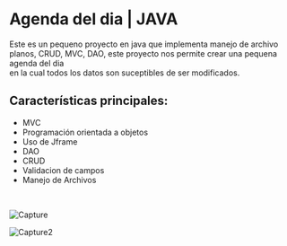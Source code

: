 <h1>Agenda del dia | JAVA</h1>
<p>Este es un pequeno proyecto en java que implementa manejo de archivo planos, CRUD, MVC, DAO, este proyecto nos permite crear una pequena agenda del dia <br>
en la cual todos los datos son suceptibles de ser modificados.
</p>
<h2>Características principales: </h2>
<ul>
<li>MVC</li>
<li>Programación orientada a objetos</li>
<li>Uso de Jframe</li>
<li>DAO</li>
<li>CRUD</li>
<li>Validacion de campos</li>
<li>Manejo de Archivos</li>
</ul>
<br>

![Capture](https://user-images.githubusercontent.com/112362483/228696566-62954485-ec6a-4768-bdd7-456f144f3994.PNG)
<br>

![Capture2](https://user-images.githubusercontent.com/112362483/228696610-66446612-1e1f-41d4-b11d-52f18a396b4d.PNG)
